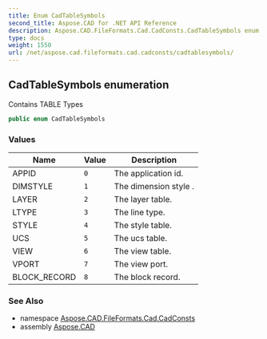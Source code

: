 ```yaml
---
title: Enum CadTableSymbols
second_title: Aspose.CAD for .NET API Reference
description: Aspose.CAD.FileFormats.Cad.CadConsts.CadTableSymbols enum. Contains TABLE Types
type: docs
weight: 1550
url: /net/aspose.cad.fileformats.cad.cadconsts/cadtablesymbols/
---
```

## CadTableSymbols enumeration

Contains TABLE Types

```csharp
public enum CadTableSymbols
```

### Values

| Name | Value | Description |
| --- | --- | --- |
| APPID | `0` | The application id. |
| DIMSTYLE | `1` | The dimension style . |
| LAYER | `2` | The layer table. |
| LTYPE | `3` | The line type. |
| STYLE | `4` | The style table. |
| UCS | `5` | The ucs table. |
| VIEW | `6` | The view table. |
| VPORT | `7` | The view port. |
| BLOCK_RECORD | `8` | The block record. |

### See Also

* namespace [Aspose.CAD.FileFormats.Cad.CadConsts](../../aspose.cad.fileformats.cad.cadconsts/)
* assembly [Aspose.CAD](../../)


